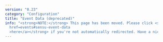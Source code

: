 ```yaml
---
version: "0.23"
category: "Configuration"
title: "Event Data (deprecated)"
info: "<strong>NOTE:</strong> This page has been moved. Please click <strong><a
  href=events#sensu-event-data
  >here</a></strong> if you're not automatically redirected. Have a nice day!"
---
```


<meta http-equiv="refresh" content="1;url=events#sensu-event-data">
